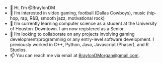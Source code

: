 - 👋 Hi, I’m @BraylonDM
- 👀 I’m interested in video gaming, football (Dallas Cowboys), music (hip-hop, rap, R&B, smooth jazz, motivational rock)
- 🌱 I’m currently learning computer science as a student at the University of Houston-Downtown.  I am now registered as a Senior.
- 💞️ I’m looking to collaborate on any projects involving gaming development/programming or any entry-level software development. I previously worked in C++, Python, Java, Javascript (Phaser), and R Studios.
- 📫 You can reach me via email at BraylonDMorgan@gmail.com.

<!---
BraylonDM/BraylonDM is a ✨ special ✨ repository because its `README.md` (this file) appears on your GitHub profile.
You can click the Preview link to take a look at your changes.
--->
